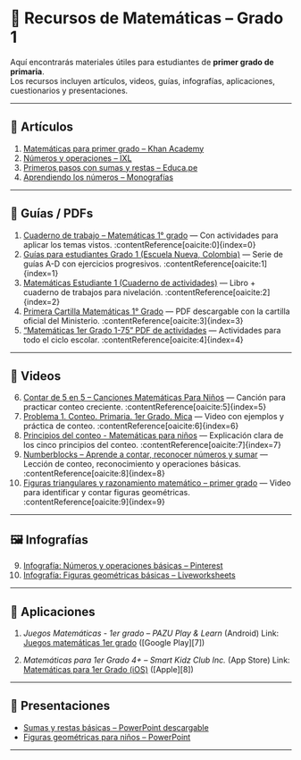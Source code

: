 # 📘 Recursos de Matemáticas – Grado 1

Aquí encontrarás materiales útiles para estudiantes de **primer grado de primaria**.  
Los recursos incluyen artículos, videos, guías, infografías, aplicaciones, cuestionarios y presentaciones.

---

## 📄 Artículos
1. [Matemáticas para primer grado – Khan Academy](https://es.khanacademy.org/math/cc-1st-grade-math)
2. [Números y operaciones – IXL](https://mx.ixl.com/matematicas/primero)
3. [Primeros pasos con sumas y restas – Educa.pe](https://www.educa.pe/matematica/primer-grado)
4. [Aprendiendo los números – Monografías](https://www.monografias.com/trabajos109/matematicas-primer-grado/matematicas-primer-grado.shtml)


---

## 📄 Guías / PDFs

1. [Cuaderno de trabajo – Matemáticas 1° grado](https://conectateamiclase.com/wp-content/uploads/2020/05/MAT%C3%81TICAS-1%C2%BA-CUADERNO-DE-TRABAJO.pdf) — Con actividades para aplicar los temas vistos. :contentReference[oaicite:0]{index=0}  
2. [Guías para estudiantes Grado 1 (Escuela Nueva, Colombia)](https://contenidos.mineducacion.gov.co/ntg/men/archivos/Referentes_Calidad/Modelos_Flexibles/Escuela_Nueva/Guias_para_estudiantes/MT_Grado01_01.pdf) — Serie de guías A-D con ejercicios progresivos. :contentReference[oaicite:1]{index=1}  
3. [Matemáticas Estudiante 1 (Cuaderno de actividades)](https://contenidos.mineducacion.gov.co/ntg/men/archivos/Referentes_Calidad/Modelos_Flexibles/Nivelemos_1/Matematicas_estudiante_1.pdf) — Libro + cuaderno de trabajos para nivelación. :contentReference[oaicite:2]{index=2}  
4. [Primera Cartilla Matemáticas 1° Grado](https://dev.guao.org/biblioteca/matematicas_primer_grado_primera_cartilla) — PDF descargable con la cartilla oficial del Ministerio. :contentReference[oaicite:3]{index=3}  
5. [“Matemáticas 1er Grado 1-75” PDF de actividades](https://www.imageneseducativas.com/wp-content/uploads/2020/07/MATEM%C3%81TICAS-1ER-GRADO-1-75.pdf) — Actividades para todo el ciclo escolar. :contentReference[oaicite:4]{index=4}  

---

## 🎥 Videos

6. [Contar de 5 en 5 – Canciones Matemáticas Para Niños](https://www.youtube.com/watch?v=Y9zeZCLZnC4) — Canción para practicar conteo creciente. :contentReference[oaicite:5]{index=5}  
7. [Problema 1. Conteo. Primaria. 1er Grado. Mica](https://www.youtube.com/watch?v=mmDFPKKaeKs) — Video con ejemplos y práctica de conteo. :contentReference[oaicite:6]{index=6}  
8. [Principios del conteo - Matemáticas para niños](https://www.youtube.com/watch?v=UQq_VFFUkzI) — Explicación clara de los cinco principios del conteo. :contentReference[oaicite:7]{index=7}  
9. [Numberblocks – Aprende a contar, reconocer números y sumar](https://www.youtube.com/watch?v=KkSXpWjafk0) — Lección de conteo, reconocimiento y operaciones básicas. :contentReference[oaicite:8]{index=8}  
10. [Figuras triangulares y razonamiento matemático – primer grado](https://www.youtube.com/watch?v=XvOduWjynTM) — Video para identificar y contar figuras geométricas. :contentReference[oaicite:9]{index=9}  


---

## 🖼️ Infografías
9. [Infografía: Números y operaciones básicas – Pinterest](https://www.pinterest.com/pin/primer-grado-matematicas--748864195122804521/)
10. [Infografía: Figuras geométricas básicas – Liveworksheets](https://www.liveworksheets.com/w/en/mathematics/1005)

---

## 📱 Aplicaciones

1. *Juegos Matemáticas - 1er grado – PAZU Play & Learn* (Android)
   Link: [Juegos matemáticas 1er grado](https://play.google.com/store/apps/details?hl=es_US&id=com.pazugames.playandlearn) ([Google Play][7])

2. *Matemáticas para 1er Grado 4+ – Smart Kidz Club Inc.* (App Store)
   Link: [Matemáticas para 1er Grado (iOS)](https://apps.apple.com/co/app/matem%C3%A1ticas-para-1er-grado/id6447105995) ([Apple][8])


---

## 📂 Presentaciones
- [Sumas y restas básicas – PowerPoint descargable](https://drive.google.com/file/d/1alBn2vW0KxJ3wRdoG5U2N4xX3U6dZpP1/view?usp=sharing)
- [Figuras geométricas para niños – PowerPoint](https://drive.google.com/file/d/1lQikjUlqC20hPRN2dXhCjN1WBpOBi8mO/view?usp=sharing)

---
